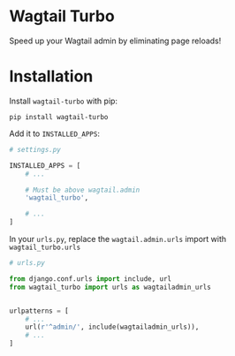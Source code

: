 # Wagtail Turbo

Speed up your Wagtail admin by eliminating page reloads!

# Installation

Install ``wagtail-turbo`` with pip:

    pip install wagtail-turbo


Add it to ``INSTALLED_APPS``:

```python
# settings.py

INSTALLED_APPS = [
    # ...

    # Must be above wagtail.admin
    'wagtail_turbo',

    # ...
]

```

In your ``urls.py``, replace the ``wagtail.admin.urls`` import with ``wagtail_turbo.urls``

```python
# urls.py

from django.conf.urls import include, url
from wagtail_turbo import urls as wagtailadmin_urls


urlpatterns = [
    # ...
    url(r'^admin/', include(wagtailadmin_urls)),
    # ...
]
```
